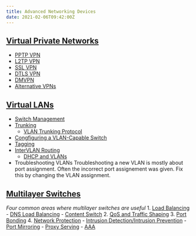 ```yaml
---
title: Advanced Networking Devices
date: 2021-02-06T09:42:00Z
---
```


## [Virtual Private Networks](20210205074906-vpn.md)
* [PPTP VPN](20210206101803-pptp-vpn.md)
* [L2TP VPN](20210206102703-l2tp-vpn.md)
* [SSL VPN](20210206103332-ssl-vpn.md)
* [DTLS VPN](20210206104033-dtls-vpn.md)
* [DMVPN](20210206104254-dmvpn.md)
* [Alternative VPNs](20210206104442-alternative-vpns.md)

## [Virtual LANs](20210206110741-vlan.md)
* [Switch Management](20210206105907-switch-management.md)
* [Trunking](20210206111413-trunking.md)
	+ [VLAN Trunking Protocol](20210208084645-vlan-trunking-protocol.md)
* [Congfiguring a VLAN-Capable Switch](20210208082721-congfiguring-a-vlan-capable-switch.md)
* [Tagging](20210208083130-tagging.md)
* [InterVLAN Routing](20210208085300-intervlan-routing.md)
	+ [DHCP and VLANs](20210209075826-dhcp-and-vlans.md)
* Troubleshooting VLANs
	Troubleshooting a new VLAN is mostly about port assignment. Often the
	incorrect port assignement was given. Fix this by changing the VLAN
	assignment. 

## [Multilayer Switches](20210209080554-multilayer-switches.md)
_Four common areas where multilayer switches are useful_
	1. [Load Balancing](20210210065220-load-balancing.md)
		 - [DNS Load Balancing](20210210065510-dns-load-balancing.md)
		 - [Content Switch](20210210065729-content-switch.md)
	2. [QoS and Traffic Shaping](20210210070316-qos-and-traffic-shaping.md)
	3. [Port Bonding](20210210070801-port-bonding.md)
	4. [Network Protection](20210210071306-network-protection.md)
		 - [Intrusion Detection/Intrusion Prevention](20210210071527-intrusion-detection-intrusion-prevention.md)
		 - [Port Mirroring](20210210071632-port-mirroring.md)
		 - [Proxy Serving](20210210071654-proxy-serving.md) 
		 - [AAA](20210205062536-aaa.md) 

